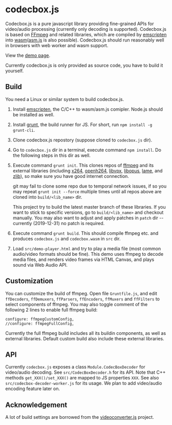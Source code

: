 # codecbox.js

Codecbox.js is a pure javascript library providing fine-grained APIs for video/audio processing (currently only decoding is supported). Codecbox.js is based on [FFmpeg](http://www.ffmpeg.org/) and related libraries, which are compiled by [emscripten](https://emscripten.org/) into [wasm](https://webassembly.org/)([asm.js](http://asmjs.org) is also possible). Codecbox.js should run reasonably well in browsers with web worker and wasm support.

View the [demo page](http://duanyao.github.io/codecbox.js/).

Currently codecbox.js is only provided as source code, you have to build it yourself.

## Build
You need a Linux or similar system to build codecbox.js.

1. Install [emscripten](https://emscripten.org/), the C/C++ to wasm/asm.js comipler. Node.js should be installed as well.

2. Install [grunt](http://gruntjs.com/), the build runner for JS. For short, run `npm install -g grunt-cli`.

3. Clone codecbox.js repostory (suppose cloned to `codecbox.js` dir).

4. Go to `codecbox.js` dir in a terminal, execute command `npm install`. Do the following steps in this dir as well.

5. Execute command `grunt init`. This clones repos of [ffmpeg](https://github.com/FFmpeg/FFmpeg.git) and its external libraries (including [x264](git://git.videolan.org/x264.git), [openh264](https://github.com/cisco/openh264.git), [libvpx](https://github.com/webmproject/libvpx.git), [libopus](https://github.com/xiph/opus.git), [lame](https://github.com/rbrito/lame.git), and [zlib](https://github.com/madler/zlib.git)), so make sure you have good internet connection.

   git may fail to clone some repo due to temporal network issues, if so you may repeat `grunt init --force` multiple times until all repos above are cloned into `build/<lib_name>` dir.

   This project try to build the latest master branch of these libraries. If you want to stick to specific versions, go to `build/<lib_name>` and checkout manually. You may also want to adjust and apply patches in `patch` dir -- currently (2019-12-31) no patch is required.

6. Execute command `grunt build`. This should compile ffmpeg etc. and produces `codecbox.js` and `codecbox.wasm` in `src` dir.

7. Load `src/demo-player.html` and try to play a media file (most common audio/video formats should be fine).
    This demo uses ffmpeg to decode media files, and renders video frames via HTML Canvas, and plays sound via Web Audio API.

## Customization
You can customize the build of ffmpeg. Open file `Gruntfile.js`, and edit
`ffDecoders`, `ffDemuxers`, `ffParsers`, `ffEncoders`, `ffMuxers` and `ffFilters` to select components of ffmpeg.
You may also toggle comment of the following 2 lines to enable full ffmpeg build:

```
configure: ffmpegCustomConfig,
//configure: ffmpegFullConfig,
```

Currently the full ffmpeg build includes all its buildin components, as well as external libraries. Default custom build also include these external libraries.

## API
Currently `codecbox.js` exposes a class `Module.CodecBoxDecoder` for video/audio decoding. See `src/CodecBoxDecoder.h` for its API. Note that C++ methods `get_XXX()/set_XXX()` are mapped to JS properties `XXX`. See also `src/codecbox-decoder-worker.js` for its usage. We plan to add video/audio encoding feature later on.

## Acknowledgement
A lot of build settings are borrowed from the [videoconverter.js](https://github.com/bgrins/videoconverter.js) project.

